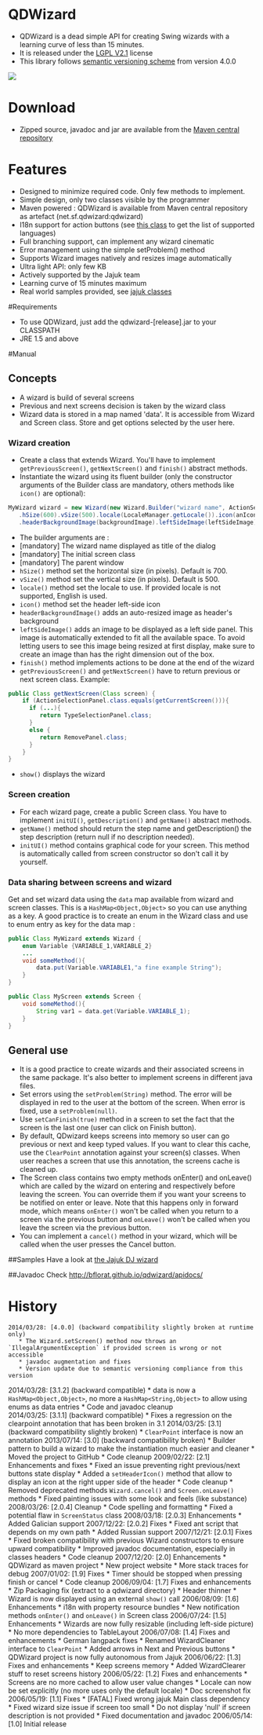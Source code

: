 # QDWizard
* QDWizard is a dead simple API for creating Swing wizards with a learning curve of less than 15 minutes.
* It is released under the [LGPL V2.1](http://www.gnu.org/licenses/lgpl-2.1.html) license
* This library follows [semantic versioning scheme](http://semver.org/) from version 4.0.0

![](qdwizard.jpeg)

# Download
* Zipped source, javadoc and jar are available from the [Maven central repository](http://search.maven.org/#search|ga|1|a%3A%22qdwizard%22)

# Features
* Designed to minimize required code. Only few methods to implement.
* Simple design, only two classes visible by the programmer
* Maven powered : QDWizard is available from Maven central repository as artefact (net.sf.qdwizard:qdwizard)
* I18n support for action buttons (see [this class](https://github.com/bflorat/qdwizard/blob/master/src/main/java/org/qdwizard/Langpack.java) to get the list of supported languages)
* Full branching support, can implement any wizard cinematic
* Error management using the simple setProblem() method
* Supports Wizard images natively and resizes image automatically
* Ultra light API: only few KB
* Actively supported by the Jajuk team
* Learning curve of 15 minutes maximum
* Real world samples provided, see [jajuk classes](http://gitorious.org/jajuk/jajuk/blobs/master/jajuk/src/main/java/org/jajuk/ui/wizard/DigitalDJWizard.java)

#Requirements
* To use QDWizard, just add the qdwizard-[release].jar to your CLASSPATH
* JRE 1.5 and above

#Manual
## Concepts
* A wizard is build of several screens
* Previous and next screens decision is taken by the wizard class
* Wizard data is stored in a map named 'data'. It is accessible from Wizard and Screen class. Store and get options selected by the user here.

### Wizard creation
* Create a class that extends Wizard. You'll have to implement `getPreviousScreen()`, `getNextScreen()` and `finish()` abstract methods.
* Instantiate the wizard using its fluent builder (only the constructor arguments of the Builder class are mandatory, others methods like `icon()` are optional):
````java
MyWizard wizard = new Wizard(new Wizard.Builder("wizard name", ActionSelectionPanel.class,window)
   .hSize(600).vSize(500).locale(LocaleManager.getLocale()).icon(anIcon)
   .headerBackgroundImage(backgroundImage).leftSideImage(leftSideImage));
````
* The builder arguments are : 
 * [mandatory] The wizard name displayed as title of the dialog
 * [mandatory] The initial screen class
 * [mandatory] The parent window
 * `hSize()` method set the horizontal size (in pixels). Default is 700.
 * `vSize()` method set the vertical size (in pixels). Default is 500.
 * `locale()` method set the locale to use. If provided locale is not supported, English is used.
 * `icon()` method set the header left-side icon
 * `headerBackgroundImage()` adds an auto-resized image as header's background
 * `leftSideImage()` adds an image to be displayed as a left side panel. This image is automatically extended to fit all the available space. To avoid letting users to see this image being resized at first display, make sure to create an image than has the right dimension out of the box.
* `finish()` method implements actions to be done at the end of the wizard
* `getPreviousScreen()` and `getNextScreen()` have to return previous or next screen class. Example:

````java
public Class getNextScreen(Class screen) {
	if (ActionSelectionPanel.class.equals(getCurrentScreen())){
	  if (...){
	     return TypeSelectionPanel.class;
	  }
	  else {
	     return RemovePanel.class;
	  }
	}
}
````
* `show()` displays the wizard

### Screen creation
* For each wizard page, create a public Screen class. You have to implement `initUI()`, `getDescription()` and `getName()` abstract methods.
* `getName()` method should return the step name and getDescription() the step description (return null if no description needed).
* `initUI()` method contains graphical code for your screen. This method is automatically called from screen constructor so don't call it by yourself.

### Data sharing between screens and wizard
Get and set wizard data using the `data` map available from wizard and screen classes. This is a `HashMap<Object,Object>` so you can use anything as a key. 
A good practice is to create an enum in the Wizard class and use to enum entry as key for the data map :
````java
public Class MyWizard extends Wizard {
	enum Variable {VARIABLE_1,VARIABLE_2}
	...
	void someMethod(){
		data.put(Variable.VARIABLE1,"a fine example String");
	}
}

public Class MyScreen extends Screen {
	void someMethod(){
		String var1 = data.get(Variable.VARIABLE_1);
	}
}
````

## General use
* It is a good practice to create wizards and their associated screens in the same package. It's also better to implement screens in different java files.
* Set errors using the `setProblem(String)` method. The error will be displayed in red to the user at the bottom of the screen. When error is fixed, use a `setProblem(null)`.
* Use `setCanFinish(true)` method in a screen to set the fact that the screen is the last one (user can click on Finish button).
* By default, QDwizard keeps screens into memory so user can go previous or next and keep typed values. If you want to clear this cache, use the `ClearPoint` annotation against your screen(s) classes. When user reaches a screen that use this annotation, the screens cache is cleaned up.
* The Screen class contains two empty methods onEnter() and onLeave() which are called by the wizard on entering and respectively before leaving the screen. You can override them if you want your screens to be notified on enter or leave. Note that this happens only in forward mode, which means `onEnter()` won't be called when you return to a screen via the previous button and `onLeave()` won't be called when you leave the screen via the previous button.
* You can implement a `cancel()` method in your wizard, which will be called when the user presses the Cancel button.

##Samples
Have a look at [the Jajuk DJ wizard](http://gitorious.org/jajuk/jajuk/blobs/master/jajuk/src/main/java/org/jajuk/ui/wizard/DigitalDJWizard.java)

##Javadoc
Check http://bflorat.github.io/qdwizard/apidocs/

# History
    2014/03/28: [4.0.0] (backward compatibility slightly broken at runtime only)
 	   * The Wizard.setScreen() method now throws an `IllegalArgumentException` if provided screen is wrong or not accessible
 	   * javadoc augmentation and fixes
 	   * Version update due to semantic versioning compliance from this version
   2014/03/28: [3.1.2] (backward compatible) 
    	   * data is now a `HashMap<Object,Object>`, no more a `HashMap<String,Object>` to allow using enums as data entries
    	   * Code and javadoc cleanup  
    2014/03/25: [3.1.1] (backward compatible) 
        * Fixes a regression on the clearpoint annotation that has been broken in 3.1
    2014/03/25: [3.1] (backward compatibility slightly broken) 
        * `ClearPoint` interface is now an annotation
    2013/07/14: [3.0] (backward compatibility broken) 
        * Builder pattern to build a wizard to make the instantiation much easier and cleaner
        * Moved the project to GitHub
        * Code cleanup
    2009/02/22: [2.1] Enhancements and fixes
        * Fixed an issue preventing right previous/next buttons state display
        * Added a `setHeaderIcon()` method that allow to display an icon at the right upper side of the header
        * Code cleanup
        * Removed deprecated methods `Wizard.cancel()` and `Screen.onLeave()` methods
        * Fixed painting issues with some look and feels (like substance) 
    2008/03/26: [2.0.4] Cleanup
        * Code spelling and formatting
        * Fixed a potential flaw in `ScreenStatus` class
    2008/03/18: [2.0.3] Enhancements
        * Added Galician support
    2007/12/22: [2.0.2] Fixes
        * Fixed ant script that depends on my own path
        * Added Russian support
    2007/12/21: [2.0.1] Fixes
        * Fixed broken compatibility with previous Wizard constructors to ensure upward compatibility
        * Improved javadoc documentation, especially in classes headers
        * Code cleanup
    2007/12/20: [2.0] Enhancements
        * QDWizard as maven project
        * New project website
        * More stack traces for debug
    2007/01/02: [1.9] Fixes
        * Timer should be stopped when pressing finish or cancel
        * Code cleanup
    2006/09/04: [1.7] Fixes and enhancements
        * Zip Packaging fix (extract to a qdwizard directory)
        * Header thinner
        * Wizard is now displayed using an external `show()` call
    2006/08/09: [1.6] Enhancements
        * i18n with property resource bundles
        * New notification methods `onEnter()` and `onLeave()` in Screen class
    2006/07/24: [1.5] Enhancements
        * Wizards are now fully resizable (including left-side picture)
        * No more dependencies to TableLayout
    2006/07/08: [1.4] Fixes and enhancements
        * German langpack fixes
        * Renamed WizardCleaner interface to `ClearPoint`
        * Added arrows in Next and Previous buttons
        * QDWizard project is now fully autonomous from Jajuk
    2006/06/22: [1.3] Fixes and enhancements
        * Keep screens memory
        * Added WizardClearer stuff to reset screens history
    2006/05/22: [1.2] Fixes and enhancements
        * Screens are no more cached to allow user value changes
        * Locale can now be set explicitly (no more uses only the default locale)
        * Doc screenshot fix
    2006/05/19: [1.1] Fixes
        * [FATAL] Fixed wrong jajuk Main class dependency
        * Fixed wizard size issue if screen too small
        * Do not display 'null' if screen description is not provided
        * Fixed documentation and javadoc
    2006/05/14: [1.0] Initial release
